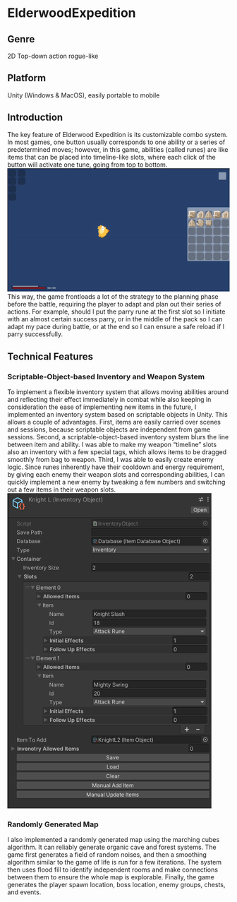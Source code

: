 # ElderwoodExpedition
## Genre
2D Top-down action rogue-like
## Platform
Unity (Windows & MacOS), easily portable to mobile
## Introduction
The key feature of Elderwood Expedition is its customizable combo system. In most games, one button usually corresponds to one ability or a series of predetermined moves; however, in this game, abilities (called runes) are like items that can be placed into timeline-like slots, where each click of the button will activate one tune, going from top to bottom.
![Customizable Combo Demo](https://github.com/WilliamW9758/ElderwoodExpedition/blob/main/DemoMedia/AttackDemo.gif)
This way, the game frontloads a lot of the strategy to the planning phase before the battle, requiring the player to adapt and plan out their series of actions. For example, should I put the parry rune at the first slot so I initiate with an almost certain success parry, or in the middle of the pack so I can adapt my pace during battle, or at the end so I can ensure a safe reload if I parry successfully.
## Technical Features
### Scriptable-Object-based Inventory and Weapon System
To implement a flexible inventory system that allows moving abilities around and reflecting their effect immediately in combat while also keeping in consideration the ease of implementing new items in the future, I implemented an inventory system based on scriptable objects in Unity. This allows a couple of advantages. First, items are easily carried over scenes and sessions, because scriptable objects are independent from game sessions. Second, a scriptable-object-based inventory system blurs the line between item and ability. I was able to make my weapon “timeline” slots also an inventory with a few special tags, which allows items to be dragged smoothly from bag to weapon. Third, I was able to easily create  enemy logic. Since runes inherently have their cooldown and energy requirement, by giving each enemy their weapon slots and corresponding abilities, I can quickly implement a new enemy by tweaking a few numbers and switching out a few items in their weapon slots. 
![Enemy Weapon Demo](https://github.com/WilliamW9758/ElderwoodExpedition/blob/main/DemoMedia/WeaponDemo.png)
### Randomly Generated Map
I also implemented a randomly generated map using the marching cubes algorithm. It can reliably generate organic cave and forest systems. The game first generates a field of random noises, and then a smoothing algorithm similar to the game of life is run for a few iterations. The system then uses flood fill to identify independent rooms and make connections between them to ensure the whole map is explorable. Finally, the game generates the player spawn location, boss location, enemy groups, chests, and events. 
